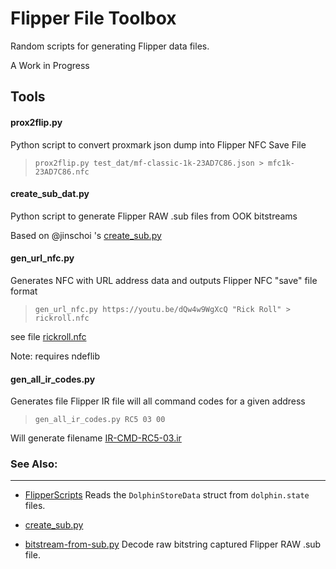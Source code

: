 # Flipper File Toolbox #

Random scripts for generating Flipper data files.

A Work in Progress

## Tools ##

#### prox2flip.py ####

Python script to convert proxmark json dump into Flipper NFC Save File
>`prox2flip.py test_dat/mf-classic-1k-23AD7C86.json > mfc1k-23AD7C86.nfc`


#### create_sub_dat.py ####

Python script to generate Flipper RAW .sub files from OOK bitstreams

Based on  @jinschoi 's [create_sub.py](https://gist.github.com/jinschoi/f39dbd82e4e3d99d32ab6a9b8dfc2f55)


#### gen_url_nfc.py ####

Generates NFC with URL address data and outputs Flipper NFC "save" file format

>`gen_url_nfc.py https://youtu.be/dQw4w9WgXcQ "Rick Roll" > rickroll.nfc`

see file [rickroll.nfc](test_dat/rickroll.nfc)

Note: requires ndeflib

#### gen_all_ir_codes.py ####

Generates file Flipper IR file will all command codes for a given address

>`gen_all_ir_codes.py RC5 03 00`

Will generate filename [IR-CMD-RC5-03.ir](test_dat/IR-CMD-RC5-03.ir)


### See Also: ###
---

* [FlipperScripts](https://github.com/DroomOne/FlipperScripts.git)
	Reads the `DolphinStoreData` struct from `dolphin.state` files.

* [create_sub.py](https://gist.github.com/jinschoi/f39dbd82e4e3d99d32ab6a9b8dfc2f55)

* [bitstream-from-sub.py](https://gist.github.com/jinschoi/40a470e432c6ac244be8159145454b5c)
Decode raw bitstring captured Flipper RAW .sub file.

